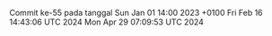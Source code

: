 Commit ke-55 pada tanggal Sun Jan 01 14:00 2023 +0100
Fri Feb 16 14:43:06 UTC 2024
Mon Apr 29 07:09:53 UTC 2024
